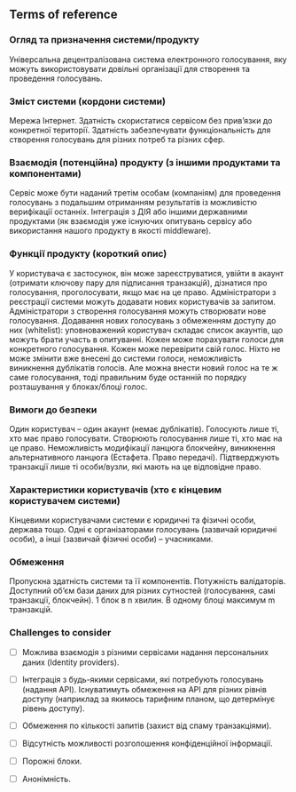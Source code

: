 ## Terms of reference

### Огляд та призначення системи/продукту

Універсальна децентралізована система електронного голосування, яку можуть використовувати довільні організації для створення та проведення голосувань.

### Зміст системи (кордони системи)

Мережа Інтернет. Здатність скористатися сервісом без прив’язки до конкретної території.
Здатність забезпечувати функціональність для створення голосувань для різних потреб та різних сфер.

### Взаємодія (потенційна) продукту (з іншими продуктами та компонентами)

Сервіс може бути наданий третім особам (компаніям) для проведення голосувань з подальшим отриманням результатів із можливістю верифікації останніх.
Інтеграція з ДІЯ або іншими державними продуктами (як взаємодія уже існуючих опитувань сервісу або використання нашого продукту в якості middleware).

### Функції продукту (короткий опис)

У користувача є застосунок, він може зареєструватися, увійти в акаунт (отримати ключову пару для підписання транзакцій), дізнатися про голосування, проголосувати, якщо має на це право.
Адміністратори з реєстрації системи можуть додавати нових користувачів за запитом.
Адміністратори з створення голосування можуть створювати нове голосування.
Додавання нових голосувань з обмеженням доступу до них (whitelist): уповноважений користувач складає список акаунтів, що можуть брати участь в опитуванні.
Кожен може порахувати голоси для конкретного голосування.
Кожен може перевірити свій голос.
Ніхто не може змінити вже внесені до системи голоси, неможливість виникнення дублікатів голосів.
Але можна внести новий голос на те ж саме голосування, тоді правильним буде останній по порядку розташування у блоках/блоці голос.

### Вимоги до безпеки

Один користувач – один акаунт (немає дублікатів).
Голосують лише ті, хто має право голосувати.
Створюють голосування лише ті, хто має на це право.
Неможливість модифікації ланцюга блокчейну, виникнення альтернативного ланцюга (Естафета. Право передачі).
Підтверджують транзакції лише ті особи/вузли, які мають на це відповідне право.

### Характеристики користувачів (хто є кінцевим користувачем системи)

Кінцевими користувачами системи є юридичні та фізичні особи, держава тощо. Одні є організаторами голосувань (зазвичай юридичні особи), а інші (зазвичай фізичні особи) – учасниками.

### Обмеження

Пропускна здатність системи та її компонентів.
Потужність валідаторів.
Доступний об’єм бази даних для різних сутностей (голосування, самі транзакції, блокчейн).
1 блок в n хвилин.
В одному блоці максимум m транзакцій.

### Challenges to consider

- [ ] Можлива взаємодія з різними сервісами надання персональних даних (Identity providers).
- [ ] Інтеграція з будь-якими сервісами, які потребують голосувань (надання API). Існуватимуть обмеження на API для різних рівнів доступу (наприклад за якимось тарифним планом, що детермінує рівень доступу).
- [ ] Обмеження по кількості запитів (захист від спаму транзакціями).
- [ ] Відсутність можливості розголошення конфіденційної інформації.
- [ ] Порожні блоки.
- [ ] Анонімність.


